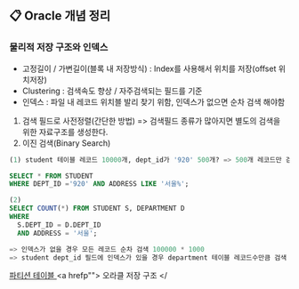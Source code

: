 ## 📋 Oracle 개념 정리 
### 물리적 저장 구조와 인덱스
- 고정길이 / 가변길이(블록 내 저장방식) : Index를 사용해서 위치를 저장(offset 위치저장)
- Clustering : 검색속도 향상 / 자주검색되는 필드를 기준
- 인덱스 : 파일 내 레코드 위치블 발리 찾기 위함, 인덱스가 없으면 순차 검색 해야함

1) 검색 필드로 사전정렬(간단한 방법) => 검색필드 종류가 많아지면 별도의 검색을 위한 자료구조를 생성한다. 
2) 이진 검색(Binary Search)

```sql
(1) student 테이블 레코드 10000개, dept_id가 '920' 500개? => 500개 레코드만 검사 

SELECT * FROM STUDENT 
WHERE DEPT_ID ='920' AND ADDRESS LIKE '서울%';

(2) 
SELECT COUNT(*) FROM STUDENT S, DEPARTMENT D
WHERE 
  S.DEPT_ID = D.DEPT_ID
  AND ADDRESS = '서울';

=> 인덱스가 없을 경우 모든 레코드 순차 검색 100000 * 1000
=> student dept_id 필드에 인덱스가 있을 경우 department 테이블 레코드수만큼 검색 

```
<a href=""> 파티션 테이블 </a> 
<a hrefp""> 오라클 저장 구조 </




